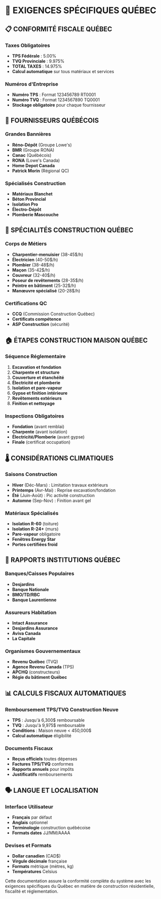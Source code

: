 # 🍁 EXIGENCES SPÉCIFIQUES QUÉBEC

## 📋 CONFORMITÉ FISCALE QUÉBEC

### Taxes Obligatoires
- **TPS Fédérale** : 5.00%
- **TVQ Provinciale** : 9.975%  
- **TOTAL TAXES** : 14.975%
- **Calcul automatique** sur tous matériaux et services

### Numéros d'Entreprise
- **Numéro TPS** : Format 123456789 RT0001
- **Numéro TVQ** : Format 1234567890 TQ0001
- **Stockage obligatoire** pour chaque fournisseur

## 🏪 FOURNISSEURS QUÉBÉCOIS

### Grandes Bannières
- **Réno-Dépôt** (Groupe Lowe's)
- **BMR** (Groupe RONA)
- **Canac** (Québécois)
- **RONA** (Lowe's Canada)
- **Home Depot Canada**
- **Patrick Morin** (Régional QC)

### Spécialisés Construction
- **Matériaux Blanchet**
- **Béton Provincial** 
- **Isolation Pro**
- **Électro-Dépôt**
- **Plomberie Mascouche**

## 👷 SPÉCIALITÉS CONSTRUCTION QUÉBEC

### Corps de Métiers
- **Charpentier-menuisier** (38-45$/h)
- **Électricien** (40-50$/h) 
- **Plombier** (38-48$/h)
- **Maçon** (35-42$/h)
- **Couvreur** (32-40$/h)
- **Poseur de revêtements** (28-35$/h)
- **Peintre en bâtiment** (25-32$/h)
- **Manœuvre spécialisé** (20-28$/h)

### Certifications QC
- **CCQ** (Commission Construction Québec)
- **Certificats compétence**
- **ASP Construction** (sécurité)

## 🏠 ÉTAPES CONSTRUCTION MAISON QUÉBEC

### Séquence Réglementaire
1. **Excavation et fondation**
2. **Charpente et structure**
3. **Couverture et étanchéité**
4. **Électricité et plomberie**
5. **Isolation et pare-vapeur**
6. **Gypse et finition intérieure**
7. **Revêtements extérieurs**
8. **Finition et nettoyage**

### Inspections Obligatoires
- **Fondation** (avant remblai)
- **Charpente** (avant isolation)
- **Électricité/Plomberie** (avant gypse)
- **Finale** (certificat occupation)

## 🌡️ CONSIDÉRATIONS CLIMATIQUES

### Saisons Construction
- **Hiver** (Déc-Mars) : Limitation travaux extérieurs
- **Printemps** (Avr-Mai) : Reprise excavation/fondation
- **Été** (Juin-Août) : Pic activité construction
- **Automne** (Sep-Nov) : Finition avant gel

### Matériaux Spécialisés
- **Isolation R-60** (toiture)
- **Isolation R-24+** (murs)
- **Pare-vapeur** obligatoire
- **Fenêtres Energy Star**
- **Portes certifiées froid**

## 🏦 RAPPORTS INSTITUTIONS QUÉBEC

### Banques/Caisses Populaires
- **Desjardins**
- **Banque Nationale**
- **BMO/TD/RBC**
- **Banque Laurentienne**

### Assureurs Habitation
- **Intact Assurance**
- **Desjardins Assurance**
- **Aviva Canada**
- **La Capitale**

### Organismes Gouvernementaux  
- **Revenu Québec** (TVQ)
- **Agence Revenu Canada** (TPS)
- **APCHQ** (constructeurs)
- **Régie du bâtiment Québec**

## 📊 CALCULS FISCAUX AUTOMATIQUES

### Remboursement TPS/TVQ Construction Neuve
- **TPS** : Jusqu'à 6,300$ remboursable
- **TVQ** : Jusqu'à 9,975$ remboursable  
- **Conditions** : Maison neuve < 450,000$
- **Calcul automatique** éligibilité

### Documents Fiscaux
- **Reçus officiels** toutes dépenses
- **Factures TPS/TVQ** conformes
- **Rapports annuels** pour impôts
- **Justificatifs** remboursements

## 🗣️ LANGUE ET LOCALISATION

### Interface Utilisateur
- **Français** par défaut
- **Anglais** optionnel
- **Terminologie** construction québécoise
- **Formats dates** JJ/MM/AAAA

### Devises et Formats
- **Dollar canadien** (CAD$)
- **Virgule décimale** française
- **Formats** métrique (mètres, kg)
- **Températures** Celsius

Cette documentation assure la conformité complète du système avec les exigences spécifiques du Québec en matière de construction résidentielle, fiscalité et réglementation.